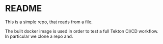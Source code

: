 # README

This is a simple repo, that reads from a file.

The built docker image is used in order to test a full Tekton CI/CD workflow.
In particular we clone a repo and.